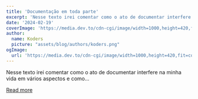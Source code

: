 ```yaml
---
title: 'Documentação em toda parte'
excerpt: 'Nesse texto irei comentar como o ato de documentar interfere na minha vida em vários aspectos e como...'
date: '2024-02-19'
coverImage: 'https://media.dev.to/cdn-cgi/image/width=1000,height=420,fit=cover,gravity=auto,format=auto/https%3A%2F%2Fdev-to-uploads.s3.amazonaws.com%2Fuploads%2Farticles%2Fp79qt3is8q61ratbqlrf.png'
author:
  name: Koders
  picture: "assets/blog/authors/koders.png"
ogImage:
  url: 'https://media.dev.to/cdn-cgi/image/width=1000,height=420,fit=cover,gravity=auto,format=auto/https%3A%2F%2Fdev-to-uploads.s3.amazonaws.com%2Fuploads%2Farticles%2Fp79qt3is8q61ratbqlrf.png'
---
```


Nesse texto irei comentar como o ato de documentar interfere na minha vida em vários aspectos e como...

[Read more](https://dev.to/beatrizoliveira/documentacao-em-toda-parte-e1m)
